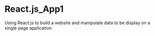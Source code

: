 # React.js_App1
Using React.js to build a website and manipulate data to be display on a single page application 
